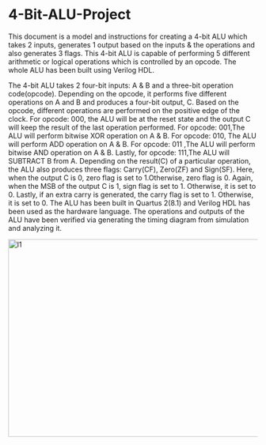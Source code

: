 # 4-Bit-ALU-Project


This document is a model and instructions for
creating a 4-bit ALU which takes 2 inputs, generates 1 output
based on the inputs & the operations and also generates 3
flags. This 4-bit ALU is capable of performing 5 different
arithmetic or logical operations which is controlled by an
opcode. The whole ALU has been built using Verilog HDL.<br>

The 4-bit ALU takes 2 four-bit inputs: A & B and a
three-bit operation code(opcode). Depending on the
opcode, it performs five different operations on A and B and
produces a four-bit output, C. Based on the opcode,
different operations are performed on the positive edge of
the clock. For opcode: 000, the ALU will be at the reset
state and the output C will keep the result of the last
operation performed. For opcode: 001,The ALU will
perform bitwise XOR operation on A & B. For opcode: 010,
The ALU will perform ADD operation on A & B. For
opcode: 011 ,The ALU will perform bitwise AND operation
on A & B. Lastly, for opcode: 111,The ALU will
SUBTRACT B from A. Depending on the result(C) of a
particular operation, the ALU also produces three flags:
Carry(CF), Zero(ZF) and Sign(SF). Here, when the output C
is 0, zero flag is set to 1.Otherwise, zero flag is 0. Again,
when the MSB of the output C is 1, sign flag is set to 1.
Otherwise, it is set to 0. Lastly, if an extra carry is
generated, the carry flag is set to 1. Otherwise, it is set to 0.
The ALU has been built in Quartus 2(8.1) and Verilog HDL
has been used as the hardware language. The operations and
outputs of the ALU have been verified via generating the
timing diagram from simulation and analyzing it.<br>



<img width="550" height="400" alt="l1" align="middle" src="https://github.com/user-attachments/assets/fe5ea586-1998-4b73-af22-37ffada80a00" />
